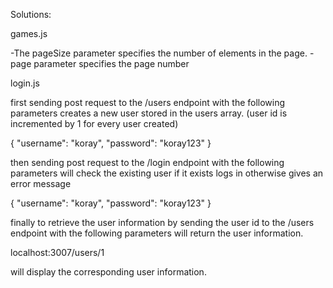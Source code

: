 Solutions:

games.js

-The pageSize parameter specifies the number of elements in the page.
-page parameter specifies the page number

login.js

first sending post request to the /users endpoint with the following parameters creates a new user stored in the users array. (user id is incremented by 1 for every user created)

{
    "username": "koray",
    "password": "koray123"
}

then sending post request to the /login endpoint with the following parameters will check the existing user if it exists logs in otherwise gives an error message

{
    "username": "koray",
    "password": "koray123"
}

finally to retrieve the user information by sending the user id to the /users endpoint with the following parameters will return the user information.

localhost:3007/users/1

will display the corresponding user information.



